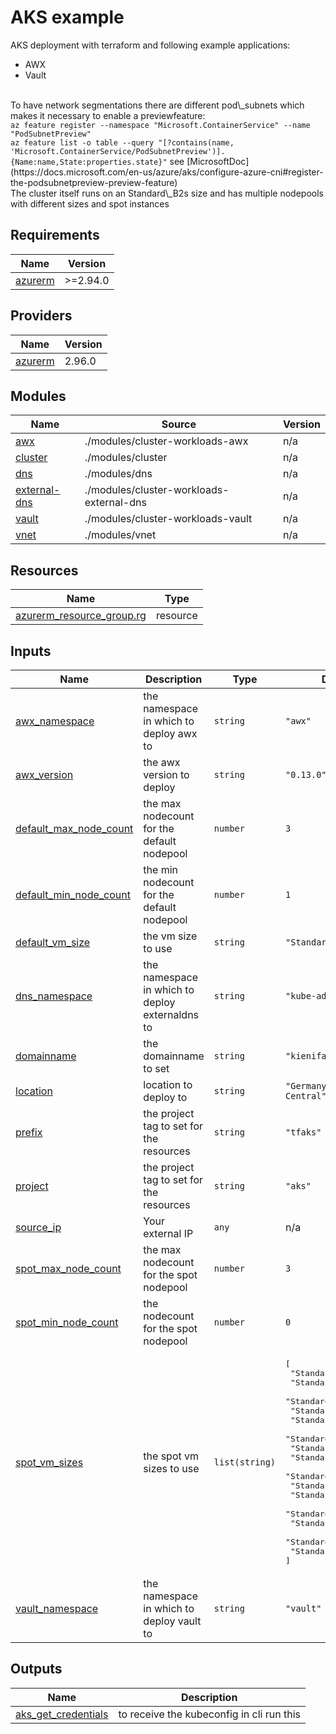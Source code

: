 <!-- BEGIN_TF_DOCS -->
# AKS example

AKS deployment with terraform and following example applications: <br/>
* AWX
* Vault
<br/>
To have network segmentations there are different pod\_subnets which makes it necessary to enable a previewfeature:<br/>
<code>az feature register --namespace "Microsoft.ContainerService" --name "PodSubnetPreview"</code><br/>
<code>az feature list -o table --query "[?contains(name, 'Microsoft.ContainerService/PodSubnetPreview')].{Name:name,State:properties.state}"</code>
see [MicrosoftDoc](https://docs.microsoft.com/en-us/azure/aks/configure-azure-cni#register-the-podsubnetpreview-preview-feature) <br/>
The cluster itself runs on an Standard\_B2s size and has multiple nodepools with different sizes and spot instances

## Requirements

| Name | Version |
|------|---------|
| <a name="requirement_azurerm"></a> [azurerm](#requirement\_azurerm) | >=2.94.0 |

## Providers

| Name | Version |
|------|---------|
| <a name="provider_azurerm"></a> [azurerm](#provider\_azurerm) | 2.96.0 |

## Modules

| Name | Source | Version |
|------|--------|---------|
| <a name="module_awx"></a> [awx](#module\_awx) | ./modules/cluster-workloads-awx | n/a |
| <a name="module_cluster"></a> [cluster](#module\_cluster) | ./modules/cluster | n/a |
| <a name="module_dns"></a> [dns](#module\_dns) | ./modules/dns | n/a |
| <a name="module_external-dns"></a> [external-dns](#module\_external-dns) | ./modules/cluster-workloads-external-dns | n/a |
| <a name="module_vault"></a> [vault](#module\_vault) | ./modules/cluster-workloads-vault | n/a |
| <a name="module_vnet"></a> [vnet](#module\_vnet) | ./modules/vnet | n/a |

## Resources

| Name | Type |
|------|------|
| [azurerm_resource_group.rg](https://registry.terraform.io/providers/hashicorp/azurerm/latest/docs/resources/resource_group) | resource |

## Inputs

| Name | Description | Type | Default | Required |
|------|-------------|------|---------|:--------:|
| <a name="input_awx_namespace"></a> [awx\_namespace](#input\_awx\_namespace) | the namespace in which to deploy awx to | `string` | `"awx"` | no |
| <a name="input_awx_version"></a> [awx\_version](#input\_awx\_version) | the awx version to deploy | `string` | `"0.13.0"` | no |
| <a name="input_default_max_node_count"></a> [default\_max\_node\_count](#input\_default\_max\_node\_count) | the max nodecount for the default nodepool | `number` | `3` | no |
| <a name="input_default_min_node_count"></a> [default\_min\_node\_count](#input\_default\_min\_node\_count) | the min nodecount for the default nodepool | `number` | `1` | no |
| <a name="input_default_vm_size"></a> [default\_vm\_size](#input\_default\_vm\_size) | the vm size to use | `string` | `"Standard_B2s"` | no |
| <a name="input_dns_namespace"></a> [dns\_namespace](#input\_dns\_namespace) | the namespace in which to deploy externaldns to | `string` | `"kube-addons"` | no |
| <a name="input_domainname"></a> [domainname](#input\_domainname) | the domainname to set | `string` | `"kienifamily.at"` | no |
| <a name="input_location"></a> [location](#input\_location) | location to deploy to | `string` | `"Germany West Central"` | no |
| <a name="input_prefix"></a> [prefix](#input\_prefix) | the project tag to set for the resources | `string` | `"tfaks"` | no |
| <a name="input_project"></a> [project](#input\_project) | the project tag to set for the resources | `string` | `"aks"` | no |
| <a name="input_source_ip"></a> [source\_ip](#input\_source\_ip) | Your external IP | `any` | n/a | yes |
| <a name="input_spot_max_node_count"></a> [spot\_max\_node\_count](#input\_spot\_max\_node\_count) | the max nodecount for the spot nodepool | `number` | `3` | no |
| <a name="input_spot_min_node_count"></a> [spot\_min\_node\_count](#input\_spot\_min\_node\_count) | the nodecount for the spot nodepool | `number` | `0` | no |
| <a name="input_spot_vm_sizes"></a> [spot\_vm\_sizes](#input\_spot\_vm\_sizes) | the spot vm sizes to use | `list(string)` | <pre>[<br>  "Standard_D2s_v3",<br>  "Standard_D2s_v4",<br>  "Standard_F2s_v2",<br>  "Standard_DS2_v2",<br>  "Standard_D2_v4",<br>  "Standard_D2ds_v4",<br>  "Standard_D2d_v4",<br>  "Standard_E2ds_v4",<br>  "Standard_E2s_v3",<br>  "Standard_E2_v4",<br>  "Standard_DS11-1_v2",<br>  "Standard_DS11_v2",<br>  "Standard_E4-2s_v3",<br>  "Standard_E4-2ds_v4",<br>  "Standard_DS3_v2"<br>]</pre> | no |
| <a name="input_vault_namespace"></a> [vault\_namespace](#input\_vault\_namespace) | the namespace in which to deploy vault to | `string` | `"vault"` | no |

## Outputs

| Name | Description |
|------|-------------|
| <a name="output_aks_get_credentials"></a> [aks\_get\_credentials](#output\_aks\_get\_credentials) | to receive the kubeconfig in cli run this |
<!-- END_TF_DOCS -->
